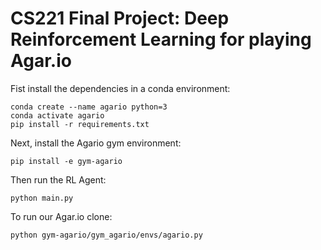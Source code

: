 # CS221 Final Project: Deep Reinforcement Learning for playing Agar.io

Fist install the dependencies in a conda environment:

```shell script
conda create --name agario python=3
conda activate agario
pip install -r requirements.txt
```

Next, install the Agario gym environment:

```shell script
pip install -e gym-agario
```

Then run the RL Agent:

```shell script
python main.py
```

To run our Agar.io clone:

```shell script
python gym-agario/gym_agario/envs/agario.py
```